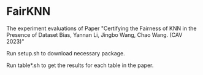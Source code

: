 # FairKNN

The experiment evaluations of Paper "Certifying the Fairness of KNN in the Presence of Dataset Bias, Yannan Li, Jingbo Wang, Chao Wang. (CAV 2023)"

Run setup.sh to download necessary package.

Run table*.sh to get the results for each table in the paper.



